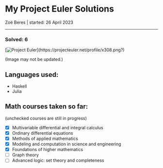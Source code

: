 # My Project Euler Solutions

Zoë Beres | 
started: 26 April 2023

---

### Solved: 6

[![Project Euler](https://projecteuler.net/profile/x308.png?)](https://projecteuler.net/profile/x308.png?)

(Image may not be updated.)

## Languages used:

- Haskell
- Julia

## Math courses taken so far:

(unchecked courses are still in progress)

- [x] Multivariable differential and integral calculus
- [x] Ordinary differential equations
- [x] Methods of applied mathematics
- [x] Modeling and computation in science and engineering
- [x] Foundations of higher mathematics
- [ ] Graph theory
- [ ] Advanced logic: set theory and completeness
